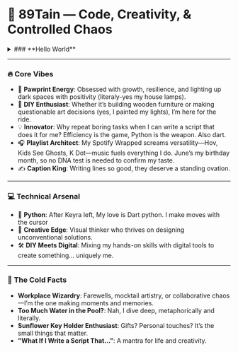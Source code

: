# 👾 89Tain — Code, Creativity, & Controlled Chaos  

<details>
<summary>### **Hello World**</summary>
  
I'm **Titani Manda**, a dynamic fusion of curiosity, creativity, and caffeine-fueled problem-solving. Whether I’m coding scripts that turn ideas into reality, painting lights like I’m channeling Van Gogh on a tech bender, or crafting captions that hit harder than gym day squats—I'm always striving to bring a touch of magic to everything I do. Am hungry!  

If you’re searching for someone who can write poetic Instagram captions by day and Python by night, welcome. You’ve found the right profile.

</details>

---

### 🔥 **Core Vibes**  
- 🐾 **Pawprint Energy**: Obsessed with growth, resilience, and lighting up dark spaces with positivity (literaly-yes my house lamps).  
- 🎨 **DIY Enthusiast**: Whether it’s building wooden furniture or making questionable art decisions (yes, I painted my lights), I’m here for the ride.  
- 💡 **Innovator**: Why repeat boring tasks when I can write a script that does it for me? Efficiency is the game, Python is the weapon. Also dart.   
- 🎧 **Playlist Architect**: My Spotify Wrapped screams versatility—Hov, Kids See Ghosts, K Dot—music fuels everything I do. June’s my birthday month, so no DNA test is needed to confirm my taste.  
- ✍️ **Caption King**: Writing lines so good, they deserve a standing ovation.  

---

### 💻 **Technical Arsenal**  
- 🐍 **Python**: After Keyra left, My love is Dart python. I make moves with the cursor  
- 🎨 **Creative Edge**: Visual thinker who thrives on designing unconventional solutions.  
- 🛠️ **DIY Meets Digital**: Mixing my hands-on skills with digital tools to create something… uniquely me.  

---

### 🧊 **The Cold Facts**  
- **Workplace Wizardry**: Farewells, mocktail artistry, or collaborative chaos—I’m the one making moments and memories.  
- **Too Much Water in the Pool?**: Nah, I dive deep, metaphorically and literally.  
- **Sunflower Key Holder Enthusiast**: Gifts? Personal touches? It’s the small things that matter.  
- **"What If I Write a Script That…"**: A mantra for life and creativity.  
